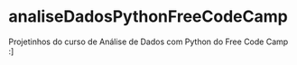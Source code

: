 # analiseDadosPythonFreeCodeCamp
Projetinhos do curso de Análise de Dados com Python do Free Code Camp :]
